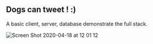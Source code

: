 ## Dogs can tweet ! :)

A basic client, server, database demonstrate the full stack.

![Screen Shot 2020-04-18 at 12 01 12](https://user-images.githubusercontent.com/52782215/79633370-bd907200-816d-11ea-9a41-ea84e79adc98.png)


